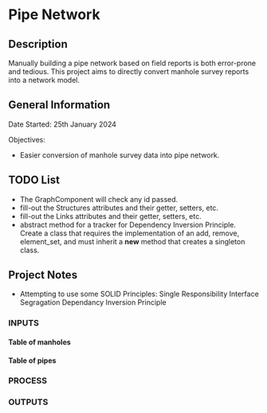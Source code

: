 # Pipe Network
## Description
Manually building a pipe network based on field reports is both error-prone and tedious. This project aims to directly convert manhole survey reports into a network model.
## General Information
Date Started: 25th January 2024

Objectives:
* Easier conversion of manhole survey data into pipe network.

## TODO List
* The GraphComponent will check any id passed.
* fill-out the Structures attributes and their getter, setters, etc.
* fill-out the Links attributes and their getter, setters, etc.
* abstract method for a tracker for Dependency Inversion Principle. Create a class that requires the implementation of an add, remove, element_set, and must inherit a __new__ method that creates a singleton class.

## Project Notes
* Attempting to use some SOLID Principles:
Single Responsibility
Interface Segragation
Dependancy Inversion Principle

### INPUTS
#### Table of manholes
#### Table of pipes
### PROCESS
#### 
### OUTPUTS